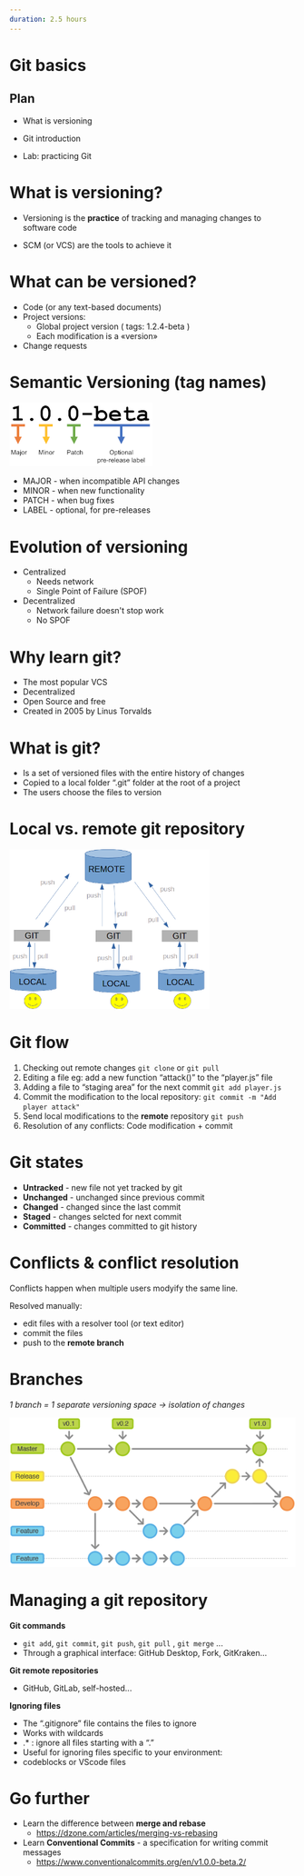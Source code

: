 ```yaml
---
duration: 2.5 hours
---
```


# Git basics

## Plan

* What is versioning

* Git introduction

* Lab: practicing Git

# What is versioning?

* Versioning is the **practice** of tracking and managing changes to software code

* SCM (or VCS) are the tools to achieve it

# What can be versioned?

* Code (or any text-based documents)
* Project versions:
  * Global project version ( tags: 1.2.4-beta )
  * Each modification is a «version»
* Change requests

# Semantic Versioning (tag names)

![SemVer](images/semver.png)

* MAJOR - when incompatible API changes
* MINOR - when new functionality
* PATCH - when bug fixes
* LABEL - optional, for pre-releases

# Evolution of versioning

* Centralized
  * Needs network
  * Single Point of Failure (SPOF)
* Decentralized
  * Network failure doesn't stop work
  * No SPOF

# Why learn git?

* The most popular VCS
* Decentralized
* Open Source and free
* Created in 2005 by Linus Torvalds

# What is git?

* Is a set of versioned files with the  entire history of changes
* Copied to a local folder “.git” folder at the root of a project
* The users choose the files to version

# Local vs. remote git repository

![Git architecture](images/git-architecture.png)

# Git flow

1. Checking out remote changes
   `git clone` or `git pull`
2. Editing a file
   eg: add a new function “attack()” to the “player.js” file
3. Adding a file to “staging area” for the next commit
   `git add player.js`
4. Commit the modification to the local repository:
   `git commit -m "Add player attack"`
5. Send local modifications to the **remote** repository
   `git push`
6. Resolution of any conflicts:
   Code modification + commit

# Git states

* **Untracked** - new file not yet tracked by git
* **Unchanged** - unchanged since previous commit
* **Changed** - changed since the last commit
* **Staged** - changes selcted for next commit
* **Committed** - changes committed to git history

# Conflicts & conflict resolution

Conflicts happen when multiple users modyify the same line.

Resolved manually:

* edit files with a resolver tool (or text editor)
* commit the files
* push to the **remote branch**

# Branches

*1 branch = 1 separate versioning space -> isolation of changes*

![Git branch](images/git_branch.png)

# Managing a git repository

**Git commands**

* `git add`, `git commit`, `git push`, `git pull` , `git merge` ...
* Through a graphical interface: GitHub Desktop, Fork, GitKraken...

**Git remote repositories**

* GitHub, GitLab, self-hosted...

**Ignoring files**

* The “.gitignore” file contains the files to ignore
* Works with wildcards
* .* : ignore all files starting with a “.”
* Useful for ignoring files specific to your environment:
* codeblocks or VScode files

# Go further

* Learn the difference between **merge and rebase**
  * https://dzone.com/articles/merging-vs-rebasing
* Learn **Conventional Commits** - a specification for writing commit messages
  * https://www.conventionalcommits.org/en/v1.0.0-beta.2/

